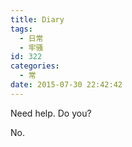 ```yaml
---
title: Diary
tags:
  - 日常
  - 牢骚
id: 322
categories:
  - 常
date: 2015-07-30 22:42:42
---
```


Need help. Do you?

No.